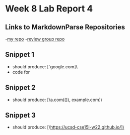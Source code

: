 # Week 8 Lab Report 4

## Links to MarkdownParse Repositories
-[my repo](https://github.com/YLuo0216/markdown-parse-Yvonne)
-[review group repo](https://github.com/samw0627/markdownparse2/blob/main/MarkdownParse.java)

## Snippet 1
- should produce: [\`google.com]\
- code for 

## Snippet 2
- should produce: [\a.com(()), example.com]\

## Snippet 3
- should produce: [\https://ucsd-cse15l-w22.github.io/]\
